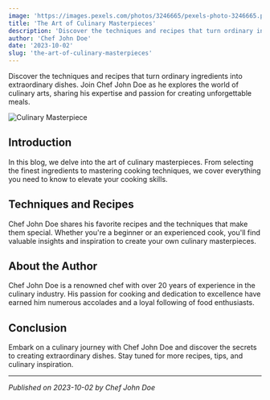 ```yaml
---
image: 'https://images.pexels.com/photos/3246665/pexels-photo-3246665.png?auto=compress&cs=tinysrgb&w=600'
title: 'The Art of Culinary Masterpieces'
description: 'Discover the techniques and recipes that turn ordinary ingredients into extraordinary dishes.'
author: 'Chef John Doe'
date: '2023-10-02'
slug: 'the-art-of-culinary-masterpieces'
---
```


Discover the techniques and recipes that turn ordinary ingredients into extraordinary dishes. Join Chef John Doe as he explores the world of culinary arts, sharing his expertise and passion for creating unforgettable meals.

![Culinary Masterpiece](https://images.pexels.com/photos/3246665/pexels-photo-3246665.png?auto=compress&cs=tinysrgb&w=600)

## **Introduction**

In this blog, we delve into the art of culinary masterpieces. From selecting the finest ingredients to mastering cooking techniques, we cover everything you need to know to elevate your cooking skills.

## **Techniques and Recipes**

Chef John Doe shares his favorite recipes and the techniques that make them special. Whether you're a beginner or an experienced cook, you'll find valuable insights and inspiration to create your own culinary masterpieces.

## **About the Author**

Chef John Doe is a renowned chef with over 20 years of experience in the culinary industry. His passion for cooking and dedication to excellence have earned him numerous accolades and a loyal following of food enthusiasts.

## **Conclusion**

Embark on a culinary journey with Chef John Doe and discover the secrets to creating extraordinary dishes. Stay tuned for more recipes, tips, and culinary inspiration.

---

*Published on 2023-10-02 by Chef John Doe*
